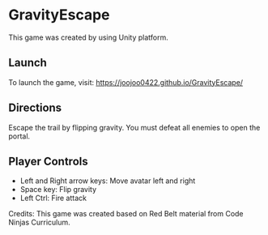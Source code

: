 # GravityEscape
This game was created by using Unity platform.

## Launch
To launch the game, visit:
https://joojoo0422.github.io/GravityEscape/

## Directions
Escape the trail by flipping gravity.
You must defeat all enemies to open the portal.

## Player Controls
- Left and Right arrow keys: Move avatar left and right
- Space key: Flip gravity
- Left Ctrl: Fire attack

Credits:
This game was created based on Red Belt material from Code Ninjas Curriculum. 

